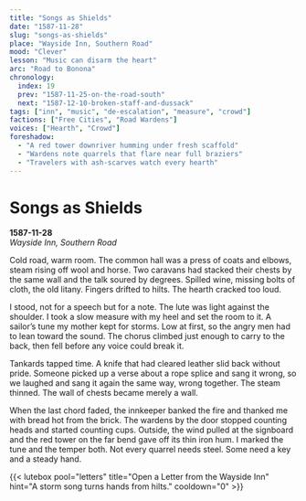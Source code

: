 ```yaml
---
title: "Songs as Shields"
date: "1587-11-28"
slug: "songs-as-shields"
place: "Wayside Inn, Southern Road"
mood: "Clever"
lesson: "Music can disarm the heart"
arc: "Road to Bonona"
chronology:
  index: 19
  prev: "1587-11-25-on-the-road-south"
  next: "1587-12-10-broken-staff-and-dussack"
tags: ["inn", "music", "de-escalation", "measure", "crowd"]
factions: ["Free Cities", "Road Wardens"]
voices: ["Hearth", "Crowd"]
foreshadow:
  - "A red tower downriver humming under fresh scaffold"
  - "Wardens note quarrels that flare near full braziers"
  - "Travelers with ash-scarves watch every hearth"
---
```


# Songs as Shields  
**1587-11-28**  
*Wayside Inn, Southern Road*

Cold road, warm room. The common hall was a press of coats and elbows, steam rising off wool and horse. Two caravans had stacked their chests by the same wall and the talk soured by degrees. Spilled wine, missing bolts of cloth, the old litany. Fingers drifted to hilts. The hearth cracked too loud.

I stood, not for a speech but for a note. The lute was light against the shoulder. I took a slow measure with my heel and set the room to it. A sailor’s tune my mother kept for storms. Low at first, so the angry men had to lean toward the sound. The chorus climbed just enough to carry to the back, then fell before any voice could break it.

Tankards tapped time. A knife that had cleared leather slid back without pride. Someone picked up a verse about a rope splice and sang it wrong, so we laughed and sang it again the same way, wrong together. The steam thinned. The wall of chests became merely a wall.

When the last chord faded, the innkeeper banked the fire and thanked me with bread hot from the brick. The wardens by the door stopped counting heads and started counting cups. Outside, the wind pulled at the signboard and the red tower on the far bend gave off its thin iron hum. I marked the tune and the temper both. Not every quarrel needs steel. Some need a key and a steady hand.

{{< lutebox pool="letters" title="Open a Letter from the Wayside Inn" hint="A storm song turns hands from hilts." cooldown="0" >}}
